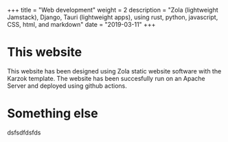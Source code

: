 +++
title = "Web development"
weight = 2
description = "Zola (lightweight Jamstack), Django, Tauri (lightweight apps), using rust, python, javascript, CSS, html, and markdown" 
date = "2019-03-11"
+++

# This website
This website has been designed using Zola static website software with the Karzok template. The website has been succesfully run on an Apache Server and deployed using github actions.
# Something else
dsfsdfdsfds
